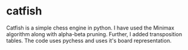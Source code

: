 # catfish
Catfish is a simple chess engine in python.
I have used the Minimax algorithm along with alpha-beta pruning. Further, I added transposition tables.
The code uses pychess and uses it's board representation.
